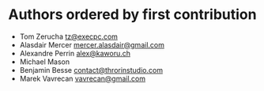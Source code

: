 # Authors ordered by first contribution

* Tom Zerucha <tz@execpc.com>
* Alasdair Mercer <mercer.alasdair@gmail.com>
* Alexandre Perrin <alex@kaworu.ch>
* Michael Mason
* Benjamin Besse <contact@throrinstudio.com>
* Marek Vavrecan <vavrecan@gmail.com>
